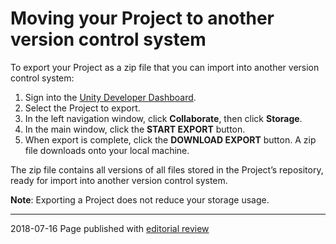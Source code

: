 # Moving your Project to another version control system

To export your Project as a zip file that you can import into another version control system:

1. Sign into the [Unity Developer Dashboard](https://developer.cloud.unity3d.com/).
2. Select the Project to export.
3. In the left navigation window, click __Collaborate__, then click __Storage__.
4. In the main window, click the __START EXPORT__ button.
5. When export is complete, click the __DOWNLOAD EXPORT__  button. A zip file downloads onto your local machine.

The zip file contains all versions of all files stored in the Project’s repository, ready for import into another version control system.

**Note**: Exporting a Project does not reduce your storage usage.

-----------------

<span class="page-edit">2018-07-16 Page published with [editorial review](DocumentationEditorialReview.html)
</span>
